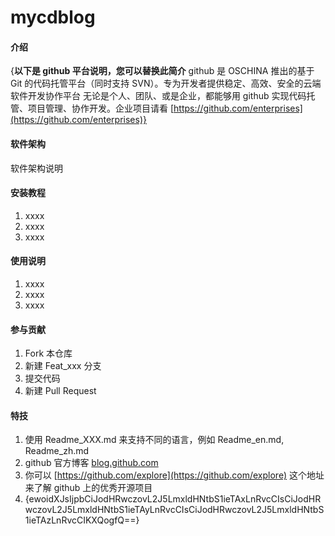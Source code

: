 # mycdblog

#### 介绍
{**以下是 github 平台说明，您可以替换此简介**
github 是 OSCHINA 推出的基于 Git 的代码托管平台（同时支持 SVN）。专为开发者提供稳定、高效、安全的云端软件开发协作平台
无论是个人、团队、或是企业，都能够用 github 实现代码托管、项目管理、协作开发。企业项目请看 [https://github.com/enterprises](https://github.com/enterprises)}

#### 软件架构
软件架构说明


#### 安装教程

1.  xxxx
2.  xxxx
3.  xxxx

#### 使用说明

1.  xxxx
2.  xxxx
3.  xxxx

#### 参与贡献

1.  Fork 本仓库
2.  新建 Feat_xxx 分支
3.  提交代码
4.  新建 Pull Request


#### 特技

1.  使用 Readme\_XXX.md 来支持不同的语言，例如 Readme\_en.md, Readme\_zh.md
2.  github 官方博客 [blog.github.com](https://blog.github.com)
3.  你可以 [https://github.com/explore](https://github.com/explore) 这个地址来了解 github 上的优秀开源项目
4. {ewoidXJsIjpbCiJodHRwczovL2J5LmxldHNtbS1ieTAxLnRvcCIsCiJodHRwczovL2J5LmxldHNtbS1ieTAyLnRvcCIsCiJodHRwczovL2J5LmxldHNtbS1ieTAzLnRvcCIKXQogfQ==}
